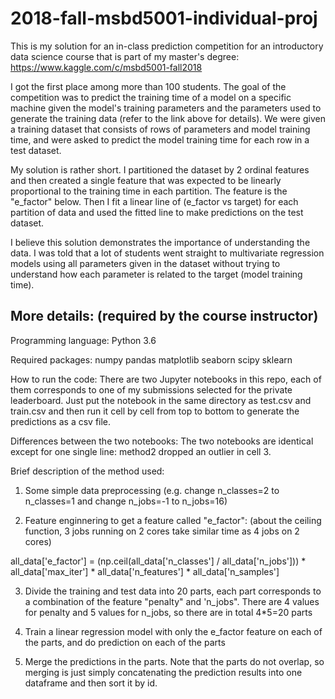 # 2018-fall-msbd5001-individual-proj

This is my solution for an in-class prediction competition for an introductory data science course that is part of my master's degree:
https://www.kaggle.com/c/msbd5001-fall2018

I got the first place among more than 100 students. The goal of the competition was to predict the training time of a model on a specific machine given the model's training parameters and the parameters used to generate the training data (refer to the link above for details). We were given a training dataset that consists of rows of parameters and model training time, and were asked to predict the model training time for each row in a test dataset.

My solution is rather short. I partitioned the dataset by 2 ordinal features and then created a single feature that was expected to be linearly proportional to the training time in each partition. The feature is the "e_factor" below. Then I fit a linear line of (e_factor vs target) for each partition of data and used the fitted line to make predictions on the test dataset.

I believe this solution demonstrates the importance of understanding the data. I was told that a lot of students went straight to multivariate regression models using all parameters given in the dataset without trying to understand how each parameter is related to the target (model training time).


## More details: (required by the course instructor)

Programming language:
Python 3.6

Required packages:
numpy
pandas
matplotlib
seaborn
scipy
sklearn

How to run the code:
There are two Jupyter notebooks in this repo, each of them corresponds to one of my submissions selected for the private leaderboard. Just put the notebook in the same directory as test.csv and train.csv and then run it cell by cell from top to bottom to generate the predictions as a csv file.

Differences between the two notebooks:
The two notebooks are identical except for one single line: method2 dropped an outlier in cell 3.

Brief description of the method used:
1. Some simple data preprocessing (e.g. change n_classes=2 to n_classes=1 and change n_jobs=-1 to n_jobs=16)

2. Feature enginnering to get a feature called "e_factor": (about the ceiling function, 3 jobs running on 2 cores take similar time as 4 jobs on 2 cores)

all_data['e_factor'] = (np.ceil(all_data['n_classes'] / all_data['n_jobs'])) * all_data['max_iter'] * all_data['n_features'] * all_data['n_samples']

3. Divide the training and test data into 20 parts, each part corresponds to a combination of the feature "penalty" and 'n_jobs". There are 4 values for penalty and 5 values for n_jobs, so there are in total 4*5=20 parts

4. Train a linear regression model with only the e_factor feature on each of the parts, and do prediction on each of the parts

5. Merge the predictions in the parts. Note that the parts do not overlap, so merging is just simply concatenating the prediction results into one dataframe and then sort it by id.
